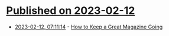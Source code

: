 # [Published on 2023-02-12](index.md)

* [2023-02-12, 07:11:14](https://news.ycombinator.com/item?id=34760632) - [How to Keep a Great Magazine Going](https://www.texasmonthly.com/the-stand-up-desk/how-texas-monthly-magazine-kept-publishing-50-year-anniversary/)
